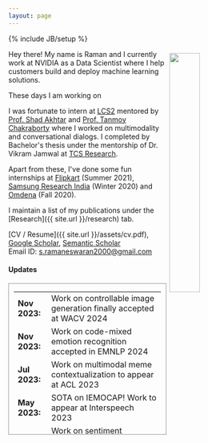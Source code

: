 ```yaml
---
layout: page
---
```

{% include JB/setup %}

<img style="float: right; width: 35%; padding: 6px;" src=" {{ site.url }}/assets/images/me_harsil.jpg">

Hey there! My name is Raman and I currently work at NVIDIA as a Data Scientist where I help customers build and deploy machine learning solutions.

These days I am working on 

I was fortunate to intern at [LCS2](https://www.lcs2.in/) mentored by [Prof. Shad Akhtar](https://iiitd.ac.in/shad) and [Prof. Tanmoy Chakraborty](https://www.tanmoychak.com/) where I worked on multimodality and conversational dialogs. I completed by Bachelor's thesis under the mentorship of Dr. Vikram Jamwal at [TCS Research](https://www.tcs.com/what-we-do/research).

Apart from these, I've done some fun internships at [Flipkart](https://www.flipkart.com/) (Summer 2021), [Samsung Research India](https://research.samsung.com/sri-b) (Winter 2020) and [Omdena](https://omdena.com) (Fall 2020).

I maintain a list of my publications under the [Research]({{ site.url }}/research) tab.

[CV / Resume]({{ site.url }}/assets/cv.pdf), [Google Scholar](https://scholar.google.com/citations?hl=en&user=YIhHxbwAAAAJ), [Semantic Scholar](https://www.semanticscholar.org/author/S-Ramaneswaran/2218454024)  
Email ID: [s.ramaneswaran2000@gmail.com](mailto:s.ramaneswaran2000@gmail.com)  

#### Updates

<div style="height:300px;overflow:auto; border:1px solid #999; padding-left: 0.7em; padding-right: 0.7em">
<table>
<col width="100px">
<col width="650px">
  <tr><td><b>Nov 2023:</b></td><td>Work on controllable image generation finally accepted at WACV 2024</td></tr>
  <tr><td><b>Nov 2023:</b></td><td>Work on code-mixed emotion recognition accepted in EMNLP 2024</td></tr>
  <tr><td><b>Jul 2023:</b></td><td>Work on multimodal meme contextualization to appear at ACL 2023</td></tr>
  <tr><td><b>May 2023:</b></td><td>SOTA on IEMOCAP! Work to appear at Interspeech 2023</td></tr>
  <tr><td><b>Oct 2022:</b></td><td>Work on sentiment classification via span extraction to appear at WNUT @ COLING 2022   </td></tr>
  <tr><td><b>Aug 2022:</b></td><td>Graduated from VIT University</td></tr>
  <tr><td><b>May 2022:</b></td><td>Work on dialogue state tracking in Tamil to appear at DravidianLangTech @ ACL 2022</td></tr>
  <tr><td><b>Apr 2022:</b></td><td>Started full time at NVIDIA</td></tr>
</table>
  